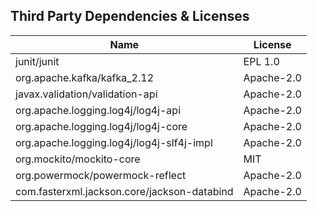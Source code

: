 ## Third Party Dependencies & Licenses

|           Name                                |        License
|-----------------------------------------------|-------------------------|
| junit/junit                                   |     EPL 1.0             |
| org.apache.kafka/kafka_2.12                   |     Apache-2.0          |
| javax.validation/validation-api               |     Apache-2.0          |
| org.apache.logging.log4j/log4j-api            |     Apache-2.0          | 
| org.apache.logging.log4j/log4j-core           |     Apache-2.0          |
| org.apache.logging.log4j/log4j-slf4j-impl     |     Apache-2.0          | 
| org.mockito/mockito-core                      |     MIT                 | 
| org.powermock/powermock-reflect               |     Apache-2.0          | 
| com.fasterxml.jackson.core/jackson-databind   |     Apache-2.0          |